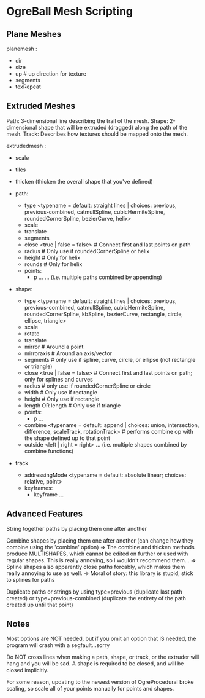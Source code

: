 OgreBall Mesh Scripting
========================

## Plane Meshes

planemesh <name>:

* dir <x> <y> <z> <offset>
* size <width> <height>
* up <x> <y> <z>    # up direction for texture
* segments <x> <y>
* texRepeat <x> <y>


## Extruded Meshes

Path: 3-dimensional line describing the trail of the mesh.
Shape: 2-dimensional shape that will be extruded (dragged) along the path of the mesh.
Track: Describes how textures should be mapped onto the mesh.

extrudedmesh <name>:

* scale <x> <y> <z>
* tiles <utiles> <vtiles>
* thicken <thickness> (thicken the overall shape that you've defined)
* path:
  * type <typename = default: straight lines | choices: previous, previous-combined, catmullSpline, cubicHermiteSpline, roundedCornerSpline, bezierCurve, helix>
  * scale <x> <y> <z>
  * translate <x> <y> <z>
  * segments <numSegments>
  * close <true | false = false>  # Connect first and last points on path  
  * radius <radius>  # Only use if roundedCornerSpline or helix
  * height <height>  # Only for helix
  * rounds <numRounds>  # Only for helix
  * points:
    * p <x> <y> <z>
    ...
... (i.e. multiple paths combined by appending)

* shape:
  * type <typename = default: straight lines | choices: previous, previous-combined, catmullSpline, cubicHermiteSpline, roundedCornerSpline, kbSpline, bezierCurve, rectangle, circle, ellipse, triangle>
  * scale <x> <y>
  * rotate <degrees>
  * translate <x> <y>
  * mirror <x> <y>  # Around a point
  * mirroraxis <x> <y>  # Around an axis/vector
  * segments <numSegments>  # only use if spline, curve, circle, or ellipse (not rectangle or triangle)
  * close <true | false = false>  # Connect first and last points on path; only for splines and curves
  * radius <radius>  # only use if roundedCornerSpline or circle
  * width <w>   # Only use if rectangle
  * height <h>  # Only use if rectangle
  * length <l> OR length <alength> <blength> <clength>  # Only use if triangle
  * points:
    * p <x> <y>
    ...
  * combine <typename = default: append | choices: union, intersection, difference, scaleTrack, rotationTrack>  # performs combine op with the shape defined up to that point
  * outside <left | right = right>
... (i.e. multiple shapes combined by combine functions)

* track
  * addressingMode <typename = default: absolute linear; choices: relative, point>
  * keyframes:
    * keyframe <k1> <k2>
    ...

## Advanced Features

String together paths by placing them one after another

Combine shapes by placing them one after another (can change how they combine using the 'combine' option)
=> The combine and thicken methods produce MULTISHAPES, which cannot be edited on further or used with regular shapes. This is really annoying, so I wouldn't recommend them...
=> Spline shapes also apparently close paths forcably, which makes them really annoying to use as well.
=> Moral of story: this library is stupid, stick to splines for paths

Duplicate paths or strings by using type=previous (duplicate last path created) or type=previous-combined (duplicate the entirety of the path created up until that point)

## Notes

Most options are NOT needed, but if you omit an option that IS needed, the program will crash with a segfault...sorry

Do NOT cross lines when making a path, shape, or track, or the extruder will hang and you will be sad. A shape is required to be closed, and will be closed implicitly.

For some reason, updating to the newest version of OgreProcedural broke scaling, so scale all of your points manually for points and shapes.